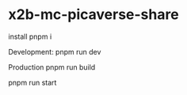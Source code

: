 # x2b-mc-picaverse-share

install
pnpm i

Development: 
pnpm run dev

Production
pnpm run build

pnpm run start
